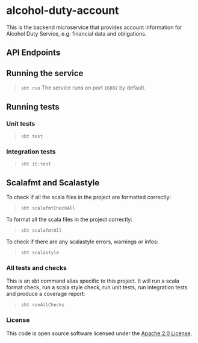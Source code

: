 
# alcohol-duty-account

This is the backend microservice that provides account information for Alcohol Duty Service, e.g. financial data and obligations.

## API Endpoints

## Running the service

> `sbt run`
The service runs on port `16002` by default.

## Running tests

### Unit tests

> `sbt test`
### Integration tests

> `sbt it:test`
## Scalafmt and Scalastyle

To check if all the scala files in the project are formatted correctly:
> `sbt scalafmtCheckAll`

To format all the scala files in the project correctly:
> `sbt scalafmtAll`

To check if there are any scalastyle errors, warnings or infos:
> `sbt scalastyle`

### All tests and checks
This is an sbt command alias specific to this project. It will run a scala format
check, run a scala style check, run unit tests, run integration tests and produce a coverage report:
> `sbt runAllChecks`

### License

This code is open source software licensed under
the [Apache 2.0 License]("http://www.apache.org/licenses/LICENSE-2.0.html").